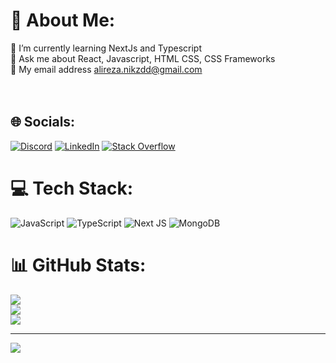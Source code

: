 # 💫 About Me:
🌱 I’m currently learning NextJs and Typescript<br>💬 Ask me about React, Javascript, HTML CSS, CSS Frameworks<br>📧 My email address alireza.nikzdd@gmail.com<br><br><br>


## 🌐 Socials:
[![Discord](https://img.shields.io/badge/Discord-%237289DA.svg?logo=discord&logoColor=white)](https://discord.gg/https://discord.com/invite/alireza#8288) [![LinkedIn](https://img.shields.io/badge/LinkedIn-%230077B5.svg?logo=linkedin&logoColor=white)](https://www.linkedin.com/in/alireza-nikzad/) [![Stack Overflow](https://img.shields.io/badge/-Stackoverflow-FE7A16?logo=stack-overflow&logoColor=white)](https://stackoverflow.com/users/https://stackoverflow.com/users/https://stackoverflow.com/users/15084999/alireza-nikzad) 

# 💻 Tech Stack:
![JavaScript](https://img.shields.io/badge/javascript-%23323330.svg?style=for-the-badge&logo=javascript&logoColor=%23F7DF1E) ![TypeScript](https://img.shields.io/badge/typescript-%23007ACC.svg?style=for-the-badge&logo=typescript&logoColor=white)  ![Next JS](https://img.shields.io/badge/Next-black?style=for-the-badge&logo=next.js&logoColor=white) ![MongoDB](https://img.shields.io/badge/MongoDB-%234ea94b.svg?style=for-the-badge&logo=mongodb&logoColor=white) 
# 📊 GitHub Stats:
![](https://github-readme-stats.vercel.app/api?username=deaduchiha&theme=dark&hide_border=true&include_all_commits=true&count_private=true)<br/>
![](https://github-readme-streak-stats.herokuapp.com/?user=deaduchiha&theme=dark&hide_border=true)<br/>
![](https://github-readme-stats.vercel.app/api/top-langs/?username=deaduchiha&theme=dark&hide_border=true&include_all_commits=true&count_private=true&layout=compact)

---
[![](https://visitcount.itsvg.in/api?id=deaduchiha&icon=1&color=0)](https://visitcount.itsvg.in)

<!-- Proudly created with GPRM ( https://gprm.itsvg.in ) -->

